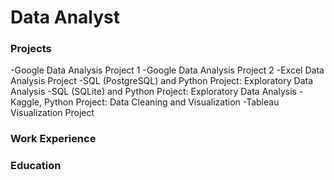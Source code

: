 # Data Analyst

### Projects
-Google Data Analysis Project 1
-Google Data Analysis Project 2
-Excel Data Analysis Project
-SQL (PostgreSQL) and Python Project: Exploratory Data Analysis
-SQL (SQLite) and Python Project: Exploratory Data Analysis
-Kaggle, Python Project: Data Cleaning and Visualization
-Tableau Visualization Project
  
### Work Experience

### Education
